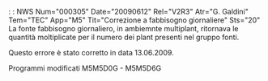  :  : NWS Num="000305" Date="20090612" Rel="V2R3" Atr="G. Galdini" Tem="TEC" App="M5" Tit="Correzione a fabbisogno giornaliere" Sts="20"
La fonte fabbisogno giornaliero, in ambiemnte multiplant, ritornava le quantità moltiplicate per il numero dei plant presenti nel gruppo fonti.

Questo errore è stato corretto in data 13.06.2009.

Programmi modificati
M5M5D0G - M5M5D6G
